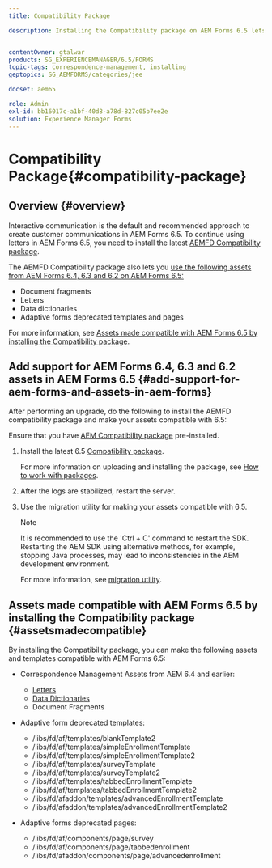 ```yaml
---
title: Compatibility Package

description: Installing the Compatibility package on AEM Forms 6.5 lets you use the Correspondence Management assets from AEM Forms 6.4 and earlier versions and deprecated adaptive forms templates and pages


contentOwner: gtalwar
products: SG_EXPERIENCEMANAGER/6.5/FORMS
topic-tags: correspondence-management, installing
geptopics: SG_AEMFORMS/categories/jee

docset: aem65

role: Admin
exl-id: bb16017c-a1bf-40d8-a78d-827c05b7ee2e
solution: Experience Manager Forms
---
```

# Compatibility Package{#compatibility-package}

## Overview {#overview}

Interactive communication is the default and recommended approach to create customer communications in AEM Forms 6.5. To continue using letters in AEM Forms 6.5, you need to install the latest [AEMFD Compatibility package](https://helpx.adobe.com/aem-forms/kb/aem-forms-releases.html).

The AEMFD Compatibility package also lets you [use the following assets from AEM Forms 6.4, 6.3 and 6.2 on AEM Forms 6.5:](../../forms/using/compatibility-package.md#add-support-for-aem-forms-and-assets-in-aem-forms)

* Document fragments
* Letters
* Data dictionaries
* Adaptive forms deprecated templates and pages

For more information, see [Assets made compatible with AEM Forms 6.5 by installing the Compatibility package](../../forms/using/compatibility-package.md#assetsmadecompatible).

## Add support for AEM Forms 6.4, 6.3 and 6.2 assets in AEM Forms 6.5 {#add-support-for-aem-forms-and-assets-in-aem-forms}

After performing an upgrade, do the following to install the AEMFD compatibility package and make your assets compatible with 6.5:

Ensure that you have [AEM Compatibility package](https://helpx.adobe.com/aem-forms/kb/aem-forms-releases.html) pre-installed.

1. Install the latest 6.5 [Compatibility package](https://helpx.adobe.com/aem-forms/kb/aem-forms-releases.html).

   For more information on uploading and installing the package, see [How to work with packages](/help/sites-administering/package-manager.md).

1. After the logs are stabilized, restart the server.
1. Use the migration utility for making your assets compatible with 6.5.

    >[!NOTE]
    >
    > It is recommended to use the 'Ctrl + C' command to restart the SDK. Restarting the AEM SDK using alternative methods, for example, stopping Java processes, may lead to inconsistencies in the AEM development environment.

   For more information, see [migration utility](../../forms/using/migration-utility.md).

## Assets made compatible with AEM Forms 6.5 by installing the Compatibility package {#assetsmadecompatible}

By installing the Compatibility package, you can make the following assets and templates compatible with AEM Forms 6.5:

* Correspondence Management Assets from AEM 6.4 and earlier:

    * [Letters](../../forms/using/create-letter.md)
    * [Data Dictionaries](/help/forms/using/data-dictionary.md)
    * Document Fragments

* Adaptive form deprecated templates:

    * /libs/fd/af/templates/blankTemplate2
    * /libs/fd/af/templates/simpleEnrollmentTemplate
    * /libs/fd/af/templates/simpleEnrollmentTemplate2
    * /libs/fd/af/templates/surveyTemplate
    * /libs/fd/af/templates/surveyTemplate2
    * /libs/fd/af/templates/tabbedEnrollmentTemplate
    * /libs/fd/af/templates/tabbedEnrollmentTemplate2
    * /libs/fd/afaddon/templates/advancedEnrollmentTemplate
    * /libs/fd/afaddon/templates/advancedEnrollmentTemplate2

* Adaptive forms deprecated pages:

    * /libs/fd/af/components/page/survey
    * /libs/fd/af/components/page/tabbedenrollment
    * /libs/fd/afaddon/components/page/advancedenrollment
